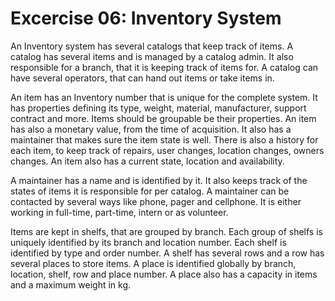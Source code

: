 # Excercise 06: Inventory System

An Inventory system has several catalogs that keep track of items.
A catalog has several items and is managed by a catalog admin.
It also responsible for a branch, that it is keeping track of items for.
A catalog can have several operators, that can hand out items or take items
in.

An  item has an Inventory number that is unique for the complete system.
It has properties defining its type, weight, material, manufacturer, support
contract and more.
Items should be groupable be their properties.
An item has also a monetary value, from the time of acquisition.
It also has a maintainer that makes sure the item state is well.
There is also a history for each item, to keep track of repairs, user changes,
location changes, owners changes.
An item also has a current state, location and availability.

A maintainer has a name and is identified by it.
It also keeps track of the states of items it is responsible for per catalog.
A maintainer can be contacted by several ways like phone, pager and cellphone.
It is either working in full-time, part-time, intern or as volunteer.

Items are kept in shelfs, that are grouped by branch.
Each group of shelfs is uniquely identified by its branch and location number.
Each shelf is identified by type and order number.
A shelf has several rows and a row has several places to store items.
A place is identified globally by branch, location, shelf, row and place number.
A place also has a capacity in items and a maximum weight in kg.


